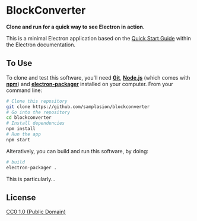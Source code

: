 # BlockConverter

**Clone and run for a quick way to see Electron in action.**

This is a minimal Electron application based on the [Quick Start Guide](http://electron.atom.io/docs/tutorial/quick-start) within the Electron documentation.

## To Use

To clone and test this software, you'll need **[Git](https://git-scm.com)**, **[Node.js](https://nodejs.org/en/download/)** (which comes with **[npm](http://npmjs.com)**) and **[electron-packager](https://github.com/electron-userland/electron-packager)** installed on your computer. From your command line:

```bash
# Clone this repository
git clone https://github.com/samplasion/blockconverter
# Go into the repository
cd blockconverter
# Install dependencies
npm install
# Run the app
npm start
```

Alteratively, you can build and run this software, by doing:

```bash
# build
electron-packager .
```

This is particularly...

## License

[CC0 1.0 (Public Domain)](LICENSE.md)
